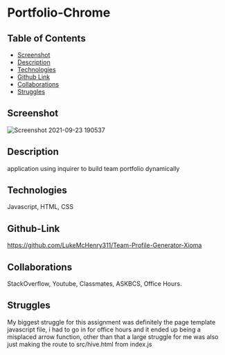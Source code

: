# Portfolio-Chrome

## Table of Contents
* [Screenshot](#screenshot)
* [Description](#description)
* [Technologies](#technologies)
* [Github Link](#github-link)
* [Collaborations](#collaborations)
* [Struggles](#struggles)

## Screenshot
![Screenshot 2021-09-23 190537](https://user-images.githubusercontent.com/82482629/134603058-23137445-78c8-45c4-8efa-71b153562947.png)
## Description
application using inquirer to build team portfolio dynamically
## Technologies
Javascript, HTML, CSS
## Github-Link
https://github.com/LukeMcHenry311/Team-Profile-Generator-Xioma
## Collaborations
StackOverflow, Youtube, Classmates, ASKBCS, Office Hours.
## Struggles
My biggest struggle for this assignment was definitely the page template javascript file, i had to go in for office hours and it ended up being a misplaced arrow function, other than that a large struggle for me was also just making the route to src/hive.html from index.js

